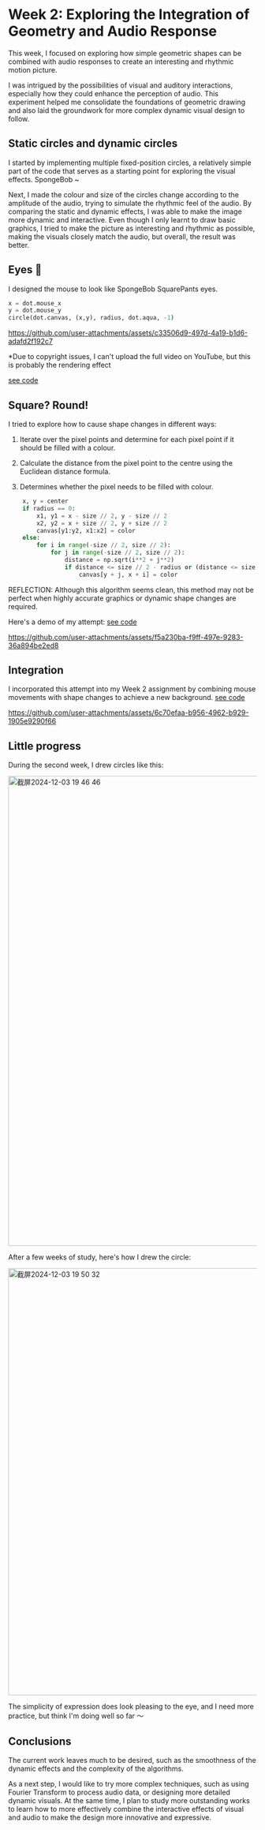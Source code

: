 # Week 2: Exploring the Integration of Geometry and Audio Response

This week, I focused on exploring how simple geometric shapes can be combined with audio responses to create an interesting and rhythmic motion picture.

I was intrigued by the possibilities of visual and auditory interactions, especially how they could enhance the perception of audio. This experiment helped me consolidate the foundations of geometric drawing and also laid the groundwork for more complex dynamic visual design to follow.

## Static circles and dynamic circles

I started by implementing multiple fixed-position circles, a relatively simple part of the code that serves as a starting point for exploring the visual effects. SpongeBob ~

Next, I made the colour and size of the circles change according to the amplitude of the audio, trying to simulate the rhythmic feel of the audio. By comparing the static and dynamic effects, I was able to make the image more dynamic and interactive. Even though I only learnt to draw basic graphics, I tried to make the picture as interesting and rhythmic as possible, making the visuals closely match the audio, but overall, the result was better.

## Eyes 👀

I designed the mouse to look like SpongeBob SquarePants eyes.
```python
x = dot.mouse_x
y = dot.mouse_y
circle(dot.canvas, (x,y), radius, dot.aqua, -1)
```



https://github.com/user-attachments/assets/c33506d9-497d-4a19-b1d6-adafd2f192c7

*Due to copyright issues, I can't upload the full video on YouTube, but this is probably the rendering effect

[see code](https://github.com/RANRANsoup/STEM-Submission/blob/a67e64ec3e19a819c7e2c473e6694a206ca8ba0e/one/week2-SpongeBob1.py)

## Square? Round!


I tried to explore how to cause shape changes in different ways:

1. Iterate over the pixel points and determine for each pixel point if it should be filled with a colour.

2. Calculate the distance from the pixel point to the centre using the Euclidean distance formula.
   
3. Determines whether the pixel needs to be filled with colour.
   
```python
    x, y = center
    if radius == 0:
        x1, y1 = x - size // 2, y - size // 2
        x2, y2 = x + size // 2, y + size // 2
        canvas[y1:y2, x1:x2] = color
    else:
        for i in range(-size // 2, size // 2):
            for j in range(-size // 2, size // 2):
                distance = np.sqrt(i**2 + j**2)
                if distance <= size // 2 - radius or (distance <= size // 2 and distance > size // 2 - radius):
                    canvas[y + j, x + i] = color
```
REFLECTION: Although this algorithm seems clean, this method may not be perfect when highly accurate graphics or dynamic shape changes are required.

Here's a demo of my attempt: [see code](https://github.com/RANRANsoup/STEM-Submission/blob/a67e64ec3e19a819c7e2c473e6694a206ca8ba0e/one/week2-SpongeBob2.py)




https://github.com/user-attachments/assets/f5a230ba-f9ff-497e-9283-36a894be2ed8





## Integration

I incorporated this attempt into my Week 2 assignment by combining mouse movements with shape changes to achieve a new background. [see code](https://github.com/RANRANsoup/STEM-Submission/blob/d17a15d25148d992fa48df4e0ca7a07b063093c8/one/week2-SpongeBob2.py)


https://github.com/user-attachments/assets/6c70efaa-b956-4962-b929-1905e9290f66

## Little progress 


During the second week, I drew circles like this:


<img width="953" alt="截屏2024-12-03 19 46 46" src="https://github.com/user-attachments/assets/5fa93dca-a01d-4133-b9a8-a0492a4244dd">


After a few weeks of study, here's how I drew the circle:


<img width="866" alt="截屏2024-12-03 19 50 32" src="https://github.com/user-attachments/assets/c1d18e7c-1d32-4ffa-8929-74a094155cd9">


The simplicity of expression does look pleasing to the eye, and I need more practice, but think I'm doing well so far ～

## Conclusions

The current work leaves much to be desired, such as the smoothness of the dynamic effects and the complexity of the algorithms.

As a next step, I would like to try more complex techniques, such as using Fourier Transform to process audio data, or designing more detailed dynamic visuals. At the same time, I plan to study more outstanding works to learn how to more effectively combine the interactive effects of visual and audio to make the design more innovative and expressive.
